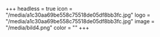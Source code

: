 +++
headless = true
icon = "/media/a1c30aa69be558c75518de05df8bb3fc.jpg"
logo = "/media/a1c30aa69be558c75518de05df8bb3fc.jpg"
image = "/media/bild4.png"
color = ""
+++
